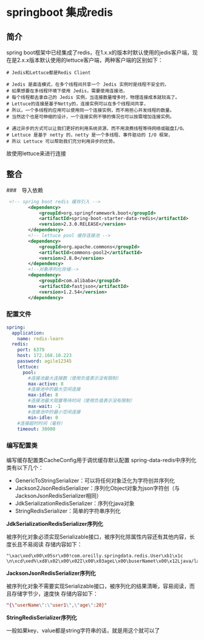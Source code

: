 # springboot 集成redis
## 简介
spring boot框架中已经集成了redis，在1.x.x的版本时默认使用的jedis客户端，现在是2.x.x版本默认使用的lettuce客户端，两种客户端的区别如下：
```shell
# Jedis和Lettuce都是Redis Client

# Jedis 是直连模式，在多个线程间共享一个 Jedis 实例时是线程不安全的，
# 如果想要在多线程环境下使用 Jedis，需要使用连接池，
# 每个线程都去拿自己的 Jedis 实例，当连接数量增多时，物理连接成本就较高了。
# Lettuce的连接是基于Netty的，连接实例可以在多个线程间共享，
# 所以，一个多线程的应用可以使用同一个连接实例，而不用担心并发线程的数量。
# 当然这个也是可伸缩的设计，一个连接实例不够的情况也可以按需增加连接实例。

# 通过异步的方式可以让我们更好的利用系统资源，而不用浪费线程等待网络或磁盘I/O。
# Lettuce 是基于 netty 的，netty 是一个多线程、事件驱动的 I/O 框架，
# 所以 Lettuce 可以帮助我们充分利用异步的优势。
```
故使用lettuce来进行连接
## 整合
###　导入依赖
```xml
 <!-- spring boot redis 缓存引入 -->
        <dependency>
            <groupId>org.springframework.boot</groupId>
            <artifactId>spring-boot-starter-data-redis</artifactId>
            <version>2.3.0.RELEASE</version>
        </dependency>
        <!-- lettuce pool 缓存连接池 -->
        <dependency>
            <groupId>org.apache.commons</groupId>
            <artifactId>commons-pool2</artifactId>
            <version>2.8.0</version>
        </dependency>
        <!--对象序列化存储-->
        <dependency>
            <groupId>com.alibaba</groupId>
            <artifactId>fastjson</artifactId>
            <version>1.2.54</version>
        </dependency>
```
### 配置文件
```yml
spring:
  application:
    name: redis-learn
  redis:
    port: 6379
    host: 172.168.10.223
    password: agile12345
    lettuce:
      pool:
        #连接池最大连接数（使用负值表示没有限制）
        max-active: 8
        #连接池中的最大空闲连接
        max-idle: 8
        #连接池最大阻塞等待时间（使用负值表示没有限制）
        max-wait: -1
        #连接池中的最小空闲连接
        min-idle: 0
    #连接超时时间（毫秒）
    timeout: 30000
```
### 编写配置类
编写缓存配置类CacheConfig用于调优缓存默认配置
spring-data-redis中序列化类有以下几个：

- GenericToStringSerializer：可以将任何对象泛化为字符创并序列化
- Jackson2JsonRedisSerializer：序列化Object对象为json字符创（与JacksonJsonRedisSerializer相同）
- JdkSerializationRedisSerializer：序列化java对象
- StringRedisSerializer：简单的字符串序列化

**JdkSerializationRedisSerializer序列化**

被序列化对象必须实现Serializable接口，被序列化除属性内容还有其他内容，长度长且不易阅读
存储内容如下：
```
"\xac\xed\x00\x05sr\x00!com.oreilly.springdata.redis.User\xb1\x1c \n\xcd\xed%\xd8\x02\x00\x02I\x00\x03ageL\x00\buserNamet\x00\x12Ljava/lang/String;xp\x00\x00\x00\x14t\x00\x05user1"
```
**JacksonJsonRedisSerializer序列化**

被序列化对象不需要实现Serializable接口，被序列化的结果清晰，容易阅读，而且存储字节少，速度快
存储内容如下：
```json
"{\"userName\":\"user1\",\"age\":20}"
```
**StringRedisSerializer序列化**

一般如果key、value都是string字符串的话，就是用这个就可以了

